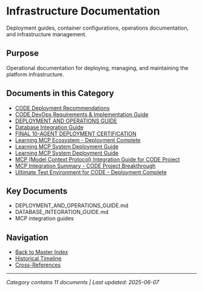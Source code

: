 # Infrastructure Documentation

Deployment guides, container configurations, operations documentation, and infrastructure management.

## Purpose

Operational documentation for deploying, managing, and maintaining the platform infrastructure.

## Documents in this Category

- [CODE Deployment Recommendations](DEPLOYMENT_RECOMMENDATIONS.md)
- [CODE DevOps Requirements & Implementation Guide](DEVOPS_REQUIREMENTS.md)
- [DEPLOYMENT AND OPERATIONS GUIDE](DEPLOYMENT_AND_OPERATIONS_GUIDE.md)
- [Database Integration Guide](DATABASE_INTEGRATION_GUIDE.md)
- [FINAL 10-AGENT DEPLOYMENT CERTIFICATION](FINAL_10_AGENT_DEPLOYMENT_CERTIFICATION.md)
- [Learning MCP Ecosystem - Deployment Complete](LEARNING_MCP_DEPLOYMENT_COMPLETE.md)
- [Learning MCP System Deployment Guide](deployment_guide.backup_20250607_101947.md)
- [Learning MCP System Deployment Guide](deployment_guide.md)
- [MCP (Model Context Protocol) Integration Guide for CODE Project](MCP_INTEGRATION_GUIDE.md)
- [MCP Integration Summary - CODE Project Breakthrough](MCP_INTEGRATION_SUMMARY.md)
- [Ultimate Test Environment for CODE - Deployment Complete](ULTIMATE_TEST_ENVIRONMENT_DEPLOYMENT_COMPLETE.md)

## Key Documents

- DEPLOYMENT_AND_OPERATIONS_GUIDE.md
- DATABASE_INTEGRATION_GUIDE.md
- MCP integration guides

## Navigation

- [Back to Master Index](../00_MASTER_DOCUMENTATION_INDEX.md)
- [Historical Timeline](../HISTORICAL_TIMELINE_INDEX.md)
- [Cross-References](../CROSS_REFERENCE_INDEX.md)

---

*Category contains 11 documents | Last updated: 2025-06-07*
